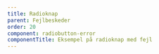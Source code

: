 ```yaml
---
title: Radioknap
parent: Fejlbeskeder
order: 20
component: radiobutton-error
componentTitle: Eksempel på radioknap med fejl
---
```

